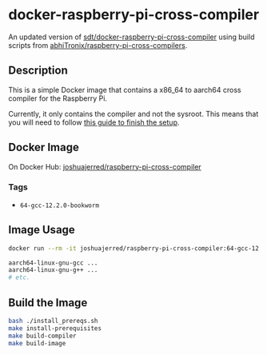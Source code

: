 # docker-raspberry-pi-cross-compiler
An updated version of
[sdt/docker-raspberry-pi-cross-compiler](https://github.com/sdt/docker-raspberry-pi-cross-compiler)
using build scripts from
[abhiTronix/raspberry-pi-cross-compilers](https://github.com/abhiTronix/raspberry-pi-cross-compilers).

## Description

This is a simple Docker image that contains a x86_64 to aarch64 cross compiler
for the Raspberry Pi.

Currently, it only contains the compiler and not the sysroot. This means that
you will need to follow [this guide to finish the setup](https://github.com/abhiTronix/raspberry-pi-cross-compilers/wiki/Cross-Compiler-CMake-Usage-Guide-with-rsynced-Raspberry-Pi-64-bit-OS#cross-compiler-cmake-usage-guide-with-rsynced-raspberry-pi-64-bit-os).

## Docker Image

On Docker Hub: [joshuajerred/raspberry-pi-cross-compiler](https://hub.docker.com/r/joshuajerred/raspberry-pi-cross-compiler)

### Tags

- `64-gcc-12.2.0-bookworm`

## Image Usage

```bash
docker run --rm -it joshuajerred/raspberry-pi-cross-compiler:64-gcc-12.2.0-bookworm /bin/bash

aarch64-linux-gnu-gcc ...
aarch64-linux-gnu-g++ ...
# etc.
```

## Build the Image

```bash
bash ./install_prereqs.sh
make install-prerequisites
make build-compiler
make build-image
```
